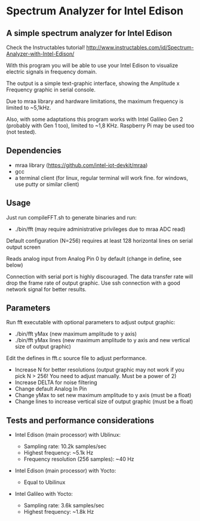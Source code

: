 # Spectrum Analyzer for Intel Edison
## A simple spectrum analyzer for Intel Edison

Check the Instructables tutorial!
http://www.instructables.com/id/Spectrum-Analyzer-with-Intel-Edison/

With this program you will be able to use your Intel Edison to visualize electric signals in frequency domain.

The output is a simple text-graphic interface, showing the Amplitude x Frequency graphic in serial console.

Due to mraa library and hardware limitations, the maximum frequency is limited to ~5,1kHz.

Also, with some adaptations this program works with Intel Galileo Gen 2 (probably with Gen 1 too), limited to ~1,8 KHz. Raspberry Pi may be used too (not tested).

## Dependencies

- mraa library (https://github.com/intel-iot-devkit/mraa)
- gcc
- a terminal client (for linux, regular terminal will work fine. for windows, use putty or similar client)

## Usage
Just run compileFFT.sh to generate binaries and run:
- ./bin/fft (may require administrative privileges due to mraa ADC read)

Default configuration (N=256) requires at least 128 horizontal lines on serial output screen

Reads analog input from Analog Pin 0 by default (change in define, see below)

Connection with serial port is highly discouraged. The data transfer rate will drop the frame rate of output graphic. Use ssh connection with a good network signal for better results.

## Parameters
Run fft executable with optional parameters to adjust output graphic:
- ./bin/fft yMax (new maximum amplitude to y axis)
- ./bin/fft yMax lines (new maximum amplitude to y axis and new vertical size of output graphic)

Edit the defines in fft.c source file to adjust performance.
- Increase N for better resolutions (output graphic may not work if you pick N > 256! You need to adjust manually. Must be a power of 2)
- Increase DELTA for noise filtering
- Change default Analog In Pin
- Change yMax to set new maximum amplitude to y axis (must be a float)
- Change lines to increase vertical size of output graphic (must be a float)


## Tests and performance considerations
- Intel Edison (main processor) with Ublinux:
   * Sampling rate: 10.2k samples/sec
   * Highest frequency: ~5.1k Hz
   * Frequency resolution (256 samples): ~40 Hz

- Intel Edison (main processor) with Yocto:
  * Equal to Ubilinux

- Intel Galileo with Yocto:
   * Sampling rate: 3.6k samples/sec
   * Highest frequency: ~1.8k Hz

